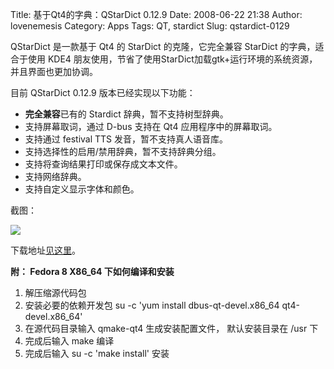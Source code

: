 Title: 基于Qt4的字典：QStarDict 0.12.9
Date: 2008-06-22 21:38
Author: lovenemesis
Category: Apps
Tags: QT, stardict
Slug: qstardict-0129

QStarDict 是一款基于 Qt4 的 StarDict 的克隆，它完全兼容 StarDict
的字典，适合于使用 KDE4
朋友使用，节省了使用StarDict加载gtk+运行环境的系统资源，并且界面也更加协调。

目前 QStarDict 0.12.9 版本已经实现以下功能：

-   **完全兼容**已有的 Stardict 辞典，暂不支持树型辞典。
-   支持屏幕取词，通过 D-bus 支持在 Qt4 应用程序中的屏幕取词。
-   支持通过 festival TTS 发音，暂不支持真人语音库。
-   支持选择性的启用/禁用辞典，暂不支持辞典分组。
-   支持将查询结果打印或保存成文本文件。
-   支持网络辞典。
-   支持自定义显示字体和颜色。

截图：

![](http://i.linuxtoy.org/i/2008/06/qstardict-340x243.png)

下载地址[见这里](http://www.qt-apps.org/content/show.php/QStarDict?content=61606)。

**附： Fedora 8 X86\_64 下如何编译和安装**

1.  解压缩源代码包
2.  安装必要的依赖开发包 su -c 'yum install dbus-qt-devel.x86\_64
    qt4-devel.x86\_64'
3.  在源代码目录输入 qmake-qt4 生成安装配置文件， 默认安装目录在 /usr 下
4.  完成后输入 make 编译
5.  完成后输入 su -c 'make install' 安装

